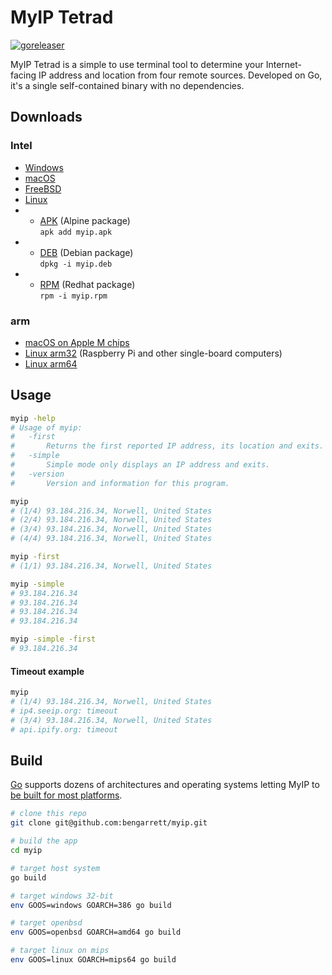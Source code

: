 # MyIP Tetrad

[![goreleaser](https://github.com/bengarrett/myip/actions/workflows/release.yml/badge.svg)](https://github.com/bengarrett/myip/actions/workflows/release.yml)

MyIP Tetrad is a simple to use terminal tool to determine your Internet-facing IP address and location from four remote sources. Developed on Go, it's a single self-contained binary with no dependencies.

## Downloads

### Intel
- [Windows](https://github.com/bengarrett/myip/releases/latest/download/myip_Windows_Intel.zip)
- [macOS](https://github.com/bengarrett/myip/releases/latest/download/myip_macOS_Intel.tar.gz
)
- [FreeBSD](https://github.com/bengarrett/myip/releases/latest/download/myip_FreeBSD_Intel.tar.gz
)
- [Linux](https://github.com/bengarrett/myip/releases/latest/download/myip_Linux_Intel.tar.gz
)
- - [APK](https://github.com/bengarrett/myip/releases/latest/download/myip.apk
) (Alpine package)<br>`apk add myip.apk`
- - [DEB](https://github.com/bengarrett/myip/releases/latest/download/myip.deb) (Debian package)<br>`dpkg -i myip.deb`
- - [RPM](https://github.com/bengarrett/myip/releases/latest/download/myip.rpm) (Redhat package)<br>`rpm -i myip.rpm`

### arm
- [macOS on Apple M chips](https://github.com/bengarrett/myip/releases/latest/download/myip_macOS_M-series.tar.gz
)
- [Linux arm32](https://github.com/bengarrett/myip/releases/latest/download/myip_Linux_arm32_.tar.gz
) (Raspberry Pi and other single-board computers)
- [Linux arm64](https://github.com/bengarrett/myip/releases/latest/download/myip_Linux_arm64.tar.gz
)

## Usage

```sh
myip -help
# Usage of myip:
#   -first
#     	Returns the first reported IP address, its location and exits.
#   -simple
#     	Simple mode only displays an IP address and exits.
#   -version
#     	Version and information for this program.
```

```sh
myip
# (1/4) 93.184.216.34, Norwell, United States
# (2/4) 93.184.216.34, Norwell, United States
# (3/4) 93.184.216.34, Norwell, United States
# (4/4) 93.184.216.34, Norwell, United States
```

```sh
myip -first
# (1/1) 93.184.216.34, Norwell, United States
```

```sh
myip -simple
# 93.184.216.34
# 93.184.216.34
# 93.184.216.34
# 93.184.216.34
```

```sh
myip -simple -first
# 93.184.216.34
```

#### Timeout example

```sh
myip
# (1/4) 93.184.216.34, Norwell, United States
# ip4.seeip.org: timeout
# (3/4) 93.184.216.34, Norwell, United States
# api.ipify.org: timeout
```

## Build

[Go](https://golang.org/doc/install) supports dozens of architectures and operating systems letting MyIP to [be built for most platforms](https://golang.org/doc/install/source#environment).

```sh
# clone this repo
git clone git@github.com:bengarrett/myip.git

# build the app
cd myip

# target host system
go build

# target windows 32-bit
env GOOS=windows GOARCH=386 go build

# target openbsd
env GOOS=openbsd GOARCH=amd64 go build

# target linux on mips
env GOOS=linux GOARCH=mips64 go build
```